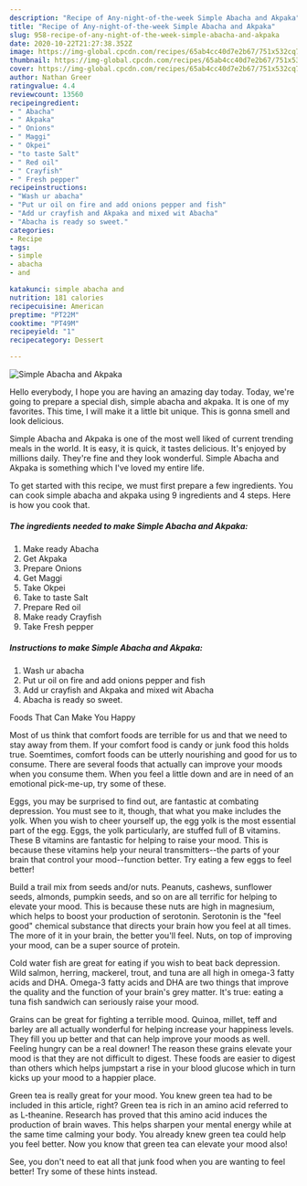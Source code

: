 ```yaml
---
description: "Recipe of Any-night-of-the-week Simple Abacha and Akpaka"
title: "Recipe of Any-night-of-the-week Simple Abacha and Akpaka"
slug: 958-recipe-of-any-night-of-the-week-simple-abacha-and-akpaka
date: 2020-10-22T21:27:38.352Z
image: https://img-global.cpcdn.com/recipes/65ab4cc40d7e2b67/751x532cq70/simple-abacha-and-akpaka-recipe-main-photo.jpg
thumbnail: https://img-global.cpcdn.com/recipes/65ab4cc40d7e2b67/751x532cq70/simple-abacha-and-akpaka-recipe-main-photo.jpg
cover: https://img-global.cpcdn.com/recipes/65ab4cc40d7e2b67/751x532cq70/simple-abacha-and-akpaka-recipe-main-photo.jpg
author: Nathan Greer
ratingvalue: 4.4
reviewcount: 13560
recipeingredient:
- " Abacha"
- " Akpaka"
- " Onions"
- " Maggi"
- " Okpei"
- "to taste Salt"
- " Red oil"
- " Crayfish"
- " Fresh pepper"
recipeinstructions:
- "Wash ur abacha"
- "Put ur oil on fire and add onions pepper and fish"
- "Add ur crayfish and Akpaka and mixed wit Abacha"
- "Abacha is ready so sweet."
categories:
- Recipe
tags:
- simple
- abacha
- and

katakunci: simple abacha and 
nutrition: 181 calories
recipecuisine: American
preptime: "PT22M"
cooktime: "PT49M"
recipeyield: "1"
recipecategory: Dessert

---
```



![Simple Abacha and Akpaka](https://img-global.cpcdn.com/recipes/65ab4cc40d7e2b67/751x532cq70/simple-abacha-and-akpaka-recipe-main-photo.jpg)

Hello everybody, I hope you are having an amazing day today. Today, we're going to prepare a special dish, simple abacha and akpaka. It is one of my favorites. This time, I will make it a little bit unique. This is gonna smell and look delicious.



Simple Abacha and Akpaka is one of the most well liked of current trending meals in the world. It is easy, it is quick, it tastes delicious. It's enjoyed by millions daily. They're fine and they look wonderful. Simple Abacha and Akpaka is something which I've loved my entire life.


To get started with this recipe, we must first prepare a few ingredients. You can cook simple abacha and akpaka using 9 ingredients and 4 steps. Here is how you cook that.

<!--inarticleads1-->

##### The ingredients needed to make Simple Abacha and Akpaka:

1. Make ready  Abacha
1. Get  Akpaka
1. Prepare  Onions
1. Get  Maggi
1. Take  Okpei
1. Take to taste Salt
1. Prepare  Red oil
1. Make ready  Crayfish
1. Take  Fresh pepper




<!--inarticleads2-->

##### Instructions to make Simple Abacha and Akpaka:

1. Wash ur abacha
1. Put ur oil on fire and add onions pepper and fish
1. Add ur crayfish and Akpaka and mixed wit Abacha
1. Abacha is ready so sweet.




Foods That Can Make You Happy


Most of us think that comfort foods are terrible for us and that we need to stay away from them. If your comfort food is candy or junk food this holds true. Soemtimes, comfort foods can be utterly nourishing and good for us to consume. There are several foods that actually can improve your moods when you consume them. When you feel a little down and are in need of an emotional pick-me-up, try some of these.

Eggs, you may be surprised to find out, are fantastic at combating depression. You must see to it, though, that what you make includes the yolk. When you wish to cheer yourself up, the egg yolk is the most essential part of the egg. Eggs, the yolk particularly, are stuffed full of B vitamins. These B vitamins are fantastic for helping to raise your mood. This is because these vitamins help your neural transmitters--the parts of your brain that control your mood--function better. Try eating a few eggs to feel better!

Build a trail mix from seeds and/or nuts. Peanuts, cashews, sunflower seeds, almonds, pumpkin seeds, and so on are all terrific for helping to elevate your mood. This is because these nuts are high in magnesium, which helps to boost your production of serotonin. Serotonin is the "feel good" chemical substance that directs your brain how you feel at all times. The more of it in your brain, the better you'll feel. Nuts, on top of improving your mood, can be a super source of protein.

Cold water fish are great for eating if you wish to beat back depression. Wild salmon, herring, mackerel, trout, and tuna are all high in omega-3 fatty acids and DHA. Omega-3 fatty acids and DHA are two things that improve the quality and the function of your brain's grey matter. It's true: eating a tuna fish sandwich can seriously raise your mood. 

Grains can be great for fighting a terrible mood. Quinoa, millet, teff and barley are all actually wonderful for helping increase your happiness levels. They fill you up better and that can help improve your moods as well. Feeling hungry can be a real downer! The reason these grains elevate your mood is that they are not difficult to digest. These foods are easier to digest than others which helps jumpstart a rise in your blood glucose which in turn kicks up your mood to a happier place.

Green tea is really great for your mood. You knew green tea had to be included in this article, right? Green tea is rich in an amino acid referred to as L-theanine. Research has proved that this amino acid induces the production of brain waves. This helps sharpen your mental energy while at the same time calming your body. You already knew green tea could help you feel better. Now you know that green tea can elevate your mood also!

See, you don't need to eat all that junk food when you are wanting to feel better! Try  some  of  these  hints  instead.

